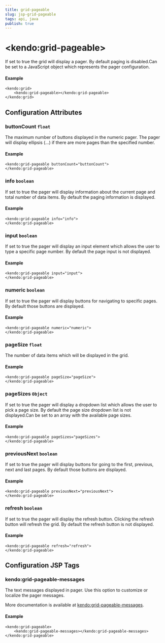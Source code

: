 ```yaml
---
title: grid-pageable
slug: jsp-grid-pageable
tags: api, java
publish: true
---
```


# \<kendo:grid-pageable\>

If set to true the grid will display a pager. By default paging is disabled.Can be set to a JavaScript object which represents the pager configuration.

#### Example
    <kendo:grid>
        <kendo:grid-pageable></kendo:grid-pageable>
    </kendo:grid>

## Configuration Attributes

### buttonCount `float`

The maximum number of buttons displayed in the numeric pager. The pager will display ellipsis (...) if there are more pages than the specified number.

#### Example
    <kendo:grid-pageable buttonCount="buttonCount">
    </kendo:grid-pageable>

### info `boolean`

If set to true the pager will display information about the current page and total number of data items. By default the paging information is displayed.

#### Example
    <kendo:grid-pageable info="info">
    </kendo:grid-pageable>

### input `boolean`

If set to true the pager will display an input element which allows the user to type a specific page number. By default the page input is not displayed.

#### Example
    <kendo:grid-pageable input="input">
    </kendo:grid-pageable>

### numeric `boolean`

If set to true the pager will display buttons for navigating to specific pages. By default those buttons are displayed.

#### Example
    <kendo:grid-pageable numeric="numeric">
    </kendo:grid-pageable>

### pageSize `float`

The number of data items which will be displayed in the grid.

#### Example
    <kendo:grid-pageable pageSize="pageSize">
    </kendo:grid-pageable>

### pageSizes `Object`

If set to true the pager will display a dropdown list which allows the user to pick a page size. By default the page size dropdown list is not displayed.Can be set to an array with the available page sizes.

#### Example
    <kendo:grid-pageable pageSizes="pageSizes">
    </kendo:grid-pageable>

### previousNext `boolean`

If set to true the pager will display buttons for going to the first, previous, next and last pages. By default those buttons are displayed.

#### Example
    <kendo:grid-pageable previousNext="previousNext">
    </kendo:grid-pageable>

### refresh `boolean`

If set to true the pager will display the refresh button. Clicking the refresh button will refresh the grid. By default the refresh button is not displayed.

#### Example
    <kendo:grid-pageable refresh="refresh">
    </kendo:grid-pageable>


##  Configuration JSP Tags

### kendo:grid-pageable-messages

The text messages displayed in pager. Use this option to customize or localize the pager messages.

More documentation is available at [kendo:grid-pageable-messages](grid/pageable-messages).

#### Example

    <kendo:grid-pageable>
        <kendo:grid-pageable-messages></kendo:grid-pageable-messages>
    </kendo:grid-pageable>

